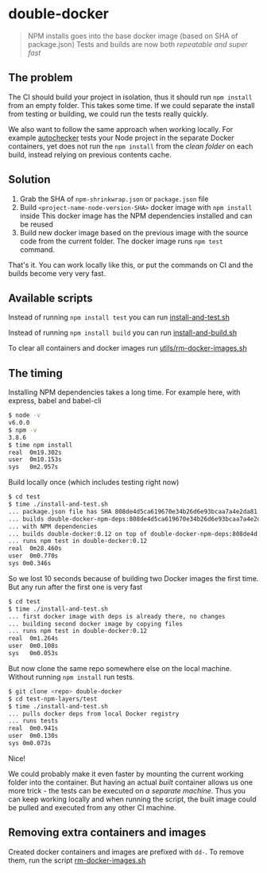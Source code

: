 # double-docker

> NPM installs goes into the base docker image (based on SHA of package.json)
> Tests and builds are now both *repeatable and super fast*

## The problem

The CI should build your project in isolation, thus it should run `npm install` from an empty
folder. This takes some time. If we could separate the install from testing or building, we could
run the tests really quickly.

We also want to follow the same approach when working locally. For example 
[autochecker](https://github.com/victorbjelkholm/autochecker) tests your Node project
in the separate Docker containers, yet does not run the `npm install` from the *clean folder*
on each build, instead relying on previous contents cache.

## Solution

1. Grab the SHA of `npm-shrinkwrap.json` or `package.json` file
2. Build `<project-name-node-version-SHA>` docker image with `npm install` inside
   This docker image has the NPM dependencies installed and can be reused
3. Build new docker image based on the previous image with the source code from the
   current folder. The docker image runs `npm test` command.

That's it. You can work locally like this, or put the commands on CI and the builds become
very very fast.

## Available scripts

Instead of running `npm install test` you can run [install-and-test.sh](install-and-test.sh)

Instead of running `npm install build` you can run [install-and-build.sh](install-and-build.sh)

To clear all containers and docker images run [utils/rm-docker-images.sh](utils/rm-docker-images.sh)

## The timing

Installing NPM dependencies takes a long time. For example here, with
express, babel and babel-cli

```sh
$ node -v
v6.0.0
$ npm -v
3.8.6
$ time npm install
real  0m19.302s
user  0m10.153s
sys   0m2.957s
```

Build locally once (which includes testing right now)

```sh
$ cd test
$ time ./install-and-test.sh
... package.json file has SHA 808de4d5ca619670e34b26d6e93bcaa7a4e2da81
... builds double-docker-npm-deps:808de4d5ca619670e34b26d6e93bcaa7a4e2da81
... with NPM dependencies
... builds double-docker:0.12 on top of double-docker-npm-deps:808de4d ...
... runs npm test in double-docker:0.12
real  0m28.460s
user  0m0.770s
sys 0m0.346s
```

So we lost 10 seconds because of building two Docker images the first time.
But any run after the first one is very fast

```sh
$ cd test
$ time ./install-and-test.sh
... first docker image with deps is already there, no changes
... building second docker image by copying files
... runs npm test in double-docker:0.12
real  0m1.264s
user  0m0.108s
sys   0m0.053s
```

But now clone the same repo somewhere else on the local machine. Without running
`npm install` run tests.

```sh
$ git clone <repo> double-docker
$ cd test-npm-layers/test
$ time ./install-and-test.sh
... pulls docker deps from local Docker registry
... runs tests
real  0m0.941s
user  0m0.130s
sys 0m0.073s
```

Nice!

We could probably make it even faster by mounting the current working folder into the
container. But having an actual *built* container allows us one more trick - the tests
can be executed on *a separate machine*. Thus you can keep working locally and when running
the script, the built image could be pulled and executed from any other CI machine.

## Removing extra containers and images

Created docker containers and images are prefixed with `dd-`.
To remove them, run the script [rm-docker-images.sh](rm-docker-images.sh)
